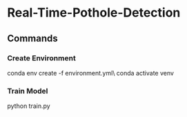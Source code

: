 # Real-Time-Pothole-Detection

## Commands
### Create Environment
conda env create -f environment.yml\\
conda activate venv

### Train Model
python train.py

